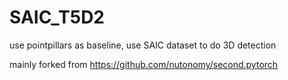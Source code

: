# SAIC_T5D2
use pointpillars as baseline, use SAIC dataset to do 3D detection

mainly forked from https://github.com/nutonomy/second.pytorch
